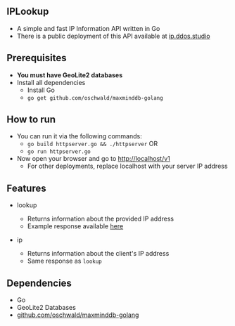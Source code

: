 ## IPLookup
- A simple and fast IP Information API written in Go
- There is a public deployment of this API available at [ip.ddos.studio](https://ip.ddos.studio/v1/lookup/1.1.1.1)

## Prerequisites
- **You must have GeoLite2 databases**
- Install all dependencies
    - Install Go
    - `go get github.com/oschwald/maxminddb-golang`

## How to run
- You can run it via the following commands:
    - `go build httpserver.go && ./httpserver` OR
    - `go run httpserver.go`
- Now open your browser and go to [http://localhost/v1](http://localhost/v1) 
    - For other deployments, replace localhost with your server IP address


## Features
- lookup
   - Returns information about the provided IP address
   - Example response available [here](https://ip.ddos.studio/v1/lookup/1.1.1.1)
    
-  ip
    - Returns information about the client's IP address
    - Same response as `lookup`


## Dependencies
- Go
- GeoLite2 Databases
- [github.com/oschwald/maxminddb-golang](https://github.com/oschwald/maxminddb-golang)
